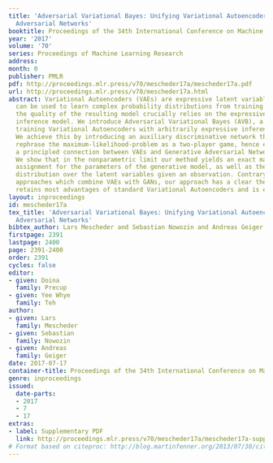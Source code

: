 ```yaml
---
title: 'Adversarial Variational Bayes: Unifying Variational Autoencoders and Generative
  Adversarial Networks'
booktitle: Proceedings of the 34th International Conference on Machine Learning
year: '2017'
volume: '70'
series: Proceedings of Machine Learning Research
address: 
month: 0
publisher: PMLR
pdf: http://proceedings.mlr.press/v70/mescheder17a/mescheder17a.pdf
url: http://proceedings.mlr.press/v70/mescheder17a.html
abstract: Variational Autoencoders (VAEs) are expressive latent variable models that
  can be used to learn complex probability distributions from training data. However,
  the quality of the resulting model crucially relies on the expressiveness of the
  inference model. We introduce Adversarial Variational Bayes (AVB), a technique for
  training Variational Autoencoders with arbitrarily expressive inference models.
  We achieve this by introducing an auxiliary discriminative network that allows to
  rephrase the maximum-likelihood-problem as a two-player game, hence establishing
  a principled connection between VAEs and Generative Adversarial Networks (GANs).
  We show that in the nonparametric limit our method yields an exact maximum-likelihood
  assignment for the parameters of the generative model, as well as the exact posterior
  distribution over the latent variables given an observation. Contrary to competing
  approaches which combine VAEs with GANs, our approach has a clear theoretical justification,
  retains most advantages of standard Variational Autoencoders and is easy to implement.
layout: inproceedings
id: mescheder17a
tex_title: 'Adversarial Variational Bayes: Unifying Variational Autoencoders and Generative
  Adversarial Networks'
bibtex_author: Lars Mescheder and Sebastian Nowozin and Andreas Geiger
firstpage: 2391
lastpage: 2400
page: 2391-2400
order: 2391
cycles: false
editor:
- given: Doina
  family: Precup
- given: Yee Whye
  family: Teh
author:
- given: Lars
  family: Mescheder
- given: Sebastian
  family: Nowozin
- given: Andreas
  family: Geiger
date: 2017-07-17
container-title: Proceedings of the 34th International Conference on Machine Learning
genre: inproceedings
issued:
  date-parts:
  - 2017
  - 7
  - 17
extras:
- label: Supplementary PDF
  link: http://proceedings.mlr.press/v70/mescheder17a/mescheder17a-supp.pdf
# Format based on citeproc: http://blog.martinfenner.org/2013/07/30/citeproc-yaml-for-bibliographies/
---
```

